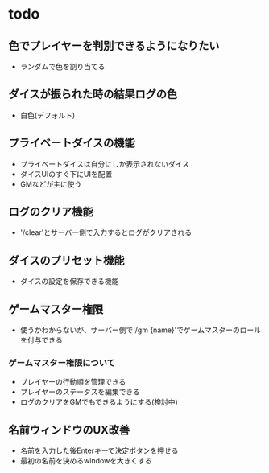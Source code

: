 # todo

## 色でプレイヤーを判別できるようになりたい
- ランダムで色を割り当てる

## ダイスが振られた時の結果ログの色
- 白色(デフォルト)

## プライベートダイスの機能
- プライベートダイスは自分にしか表示されないダイス
- ダイスUIのすぐ下にUIを配置
- GMなどが主に使う

## ログのクリア機能
- '/clear'とサーバー側で入力するとログがクリアされる

## ダイスのプリセット機能
- ダイスの設定を保存できる機能

## 

## ゲームマスター権限
- 使うかわからないが、サーバー側で'/gm {name}'でゲームマスターのロールを付与できる

### ゲームマスター権限について
- プレイヤーの行動順を管理できる
- プレイヤーのステータスを編集できる
- ログのクリアをGMでもできるようにする(検討中)


## 名前ウィンドウのUX改善
- 名前を入力した後Enterキーで決定ボタンを押せる
- 最初の名前を決めるwindowを大きくする





